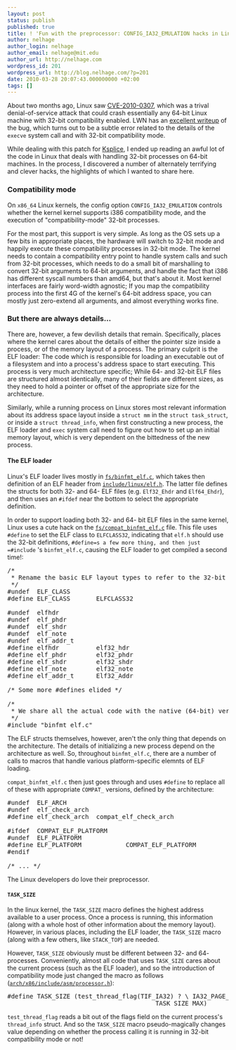 ```yaml
---
layout: post
status: publish
published: true
title: ! 'Fun with the preprocessor: CONFIG_IA32_EMULATION hacks in Linux'
author: nelhage
author_login: nelhage
author_email: nelhage@mit.edu
author_url: http://nelhage.com
wordpress_id: 201
wordpress_url: http://blog.nelhage.com/?p=201
date: 2010-03-28 20:07:43.000000000 +02:00
tags: []
---
```

<div id="outline-container-1" class="outline-2">
<div id="text-1">

<p>About two months ago, Linux saw <a href="http://cve.mitre.org/cgi-bin/cvename.cgi?name=CVE-2010-0307">CVE-2010-0307</a>, which was a trival
denial-of-service attack that could crash essentially any 64-bit Linux
machine with 32-bit compatibility enabled. LWN has an <a href="http://lwn.net/Articles/372321/">excellent writeup</a> of the bug, which turns out to be a subtle error related to
the details of the <code>execve</code> system call and with 32-bit compatibility
mode.
</p>
<p>
While dealing with this patch for <a href="http://www.ksplice.com/">Ksplice</a>, I ended up reading an awful
lot of the code in Linux that deals with handling 32-bit processes on
64-bit machines. In the process, I discovered a number of alternately
terrifying and clever hacks, the highlights of which I wanted to share
here.
</p>
</div>

<div id="outline-container-1.1" class="outline-3">
<h3 id="sec-1.1">Compatibility mode </h3>
<div id="text-1.1">

<p>On <code>x86_64</code> Linux kernels, the config option <code>CONFIG_IA32_EMULATION</code>
controls whether the kernel kernel supports i386 compatibility mode,
and the execution of "compatibility-mode" 32-bit processes.
</p>
<p>
For the most part, this support is very simple. As long as the OS sets
up a few bits in appropriate places, the hardware will switch to
32-bit mode and happily execute these compatibility processes in
32-bit mode. The kernel needs to contain a compatibility entry point
to handle system calls and such from 32-bit processes, which needs to
do a small bit of marshalling to convert 32-bit arguments to 64-bit
arguments, and handle the fact that i386 has different syscall numbers
than amd64, but that's about it. Most kernel interfaces are fairly
word-width agnostic; If you map the compatibility process into the
first 4G of the kernel's 64-bit address space, you can mostly just
zero-extend all arguments, and almost everything works fine.
</p></div>

</div>

<div id="outline-container-1.2" class="outline-3">
<h3 id="sec-1.2">But there are always details…</h3>
<div id="text-1.2">

<p>There are, however, a few devilish details that remain. Specifically,
places where the kernel cares about the details of either the pointer
size inside a process, or of the memory layout of a process. The
primary culprit is the ELF loader: The code which is responsible for
loading an executable out of a filesystem and into a process's address
space to start executing. This process is very much architecture
specific; While 64- and 32-bit ELF files are structured almost
identically, many of their fields are different sizes, as they need to
hold a pointer or offset of the appropriate size for the architecture.
</p>
<p>
Similarly, while a running process on Linux stores most relevant
information about its address space layout inside a <code>struct mm</code> in the
<code>struct task_struct</code>, or inside a <code>struct thread_info</code>, when first
constructing a new process, the ELF loader and <code>exec</code> system call need
to figure out how to set up an initial memory layout, which is very
dependent on the bittedness of the new process.
</p>
</div>

<div id="outline-container-1.2.1" class="outline-4">
<h4 id="sec-1.2.1">The ELF loader </h4>
<div id="text-1.2.1">

<p>Linux's ELF loader lives mostly in <a href="http://lxr.linux.no/linux+v2.6.33/fs/binfmt_elf.c"><code>fs/binfmt_elf.c</code></a>, which takes then
definition of an ELF header from <a href="http://lxr.linux.no/linux+v2.6.33/include/linux/elf.h"><code>include/linux/elf.h</code></a>. The latter
file defines the structs for both 32- and 64- ELF files
(e.g. <code>Elf32_Ehdr</code> and <code>Elf64_Ehdr</code>), and then uses an <code>#ifdef</code> near
the bottom to select the appropriate definition.
</p>
<p>
In order to support loading both 32- and 64- bit ELF files in the same
kernel, Linux uses a cute hack on the <a href="http://lxr.linux.no/linux+v2.6.33/fs/compat_binfmt_elf.c"><code>fs/compat_binfmt_elf.c</code></a>
file. This file uses <code>#define</code> to set the ELF class to <code>ELFCLASS32</code>,
indicating that <code>elf.h</code> should use the 32-bit definitions, <code>#define=s a few more thing, and then just =#include</code> 's <code>binfmt_elf.c</code>, causing
the ELF loader to get compiled a second time!:
</p>



<pre class="example">
/*
 * Rename the basic ELF layout types to refer to the 32-bit class of files.
 */
#undef  ELF_CLASS
#define ELF_CLASS       ELFCLASS32

#undef  elfhdr
#undef  elf_phdr
#undef  elf_shdr
#undef  elf_note
#undef  elf_addr_t
#define elfhdr          elf32_hdr
#define elf_phdr        elf32_phdr
#define elf_shdr        elf32_shdr
#define elf_note        elf32_note
#define elf_addr_t      Elf32_Addr

/* Some more #defines elided */

/*
 * We share all the actual code with the native (64-bit) version.
 */
#include "binfmt_elf.c"
</pre>




<p>
The ELF structs themselves, however, aren't the only thing that
depends on the architecture. The details of initializing a new process
depend on the architecture as well. So, throughout <code>binfmt_elf.c</code>,
there are a number of calls to macros that handle various
platform-specific elemnts of ELF loading.
</p>
<p>
<code>compat_binfmt_elf.c</code> then just goes through and uses <code>#define</code> to
replace all of these with appropriate <code>COMPAT_</code> versions, defined by
the architecture:
</p>



<pre class="example">
#undef  ELF_ARCH
#undef  elf_check_arch
#define elf_check_arch  compat_elf_check_arch

#ifdef  COMPAT_ELF_PLATFORM
#undef  ELF_PLATFORM
#define ELF_PLATFORM            COMPAT_ELF_PLATFORM
#endif

/* ... */
</pre>




<p>
The Linux developers do love their preprocessor.
</p></div>

</div>

<div id="outline-container-1.2.2" class="outline-4">
<h4 id="sec-1.2.2"><code>TASK_SIZE</code> </h4>
<div id="text-1.2.2">

<p>In the linux kernel, the <code>TASK_SIZE</code> macro defines the highest address
available to a user process. Once a process is running, this
information (along with a whole host of other information about the
memory layout). However, in various places, including the ELF loader,
the <code>TASK_SIZE</code> macro (along with a few others, like <code>STACK_TOP</code>) are
needed.
</p>
<p>
However, <code>TASK_SIZE</code> obviously must be different between 32- and 64-
processes. Conveniently, almost all code that uses <code>TASK_SIZE</code> cares
about the current process (such as the ELF loader), and so the
introduction of compatibility mode just changed the macro as follows
(<a href="http://lxr.linux.no/linux+v2.6.33/arch/x86/include/asm/processor.h"><code>arch/x86/include/asm/processor.h</code></a>):
</p>



<pre class="example">
#define TASK_SIZE (test_thread_flag(TIF_IA32) ? \ IA32_PAGE_OFFSET :
                                        TASK_SIZE_MAX)
</pre>




<p>
<code>test_thread_flag</code> reads a bit out of the flags field on the current
process's <code>thread_info</code> struct. And so the <code>TASK_SIZE</code> macro
pseudo-magically changes value depending on whether the process
calling it is running in 32-bit compatibility mode or not!
</p></div>
</div>
</div>
</div>
